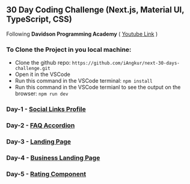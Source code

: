 ## 30 Day Coding Challenge (Next.js, Material UI, TypeScript, CSS)

Following <b>Davidson Programming Academy</b>
( [Youtube Link](https://www.youtube.com/watch?v=fmINfatqWj4&list=PL4Sjj55AOe23m6LrrtCK3rG_JkUGC68kS) )

### To Clone the Project in you local machine:
 - Clone the github repo: ```https://github.com/iAngkur/next-30-days-challenge.git```
 - Open it in the VSCode
 - Run this command in the VSCode terminal:
   ``` npm install ```
 - Run this command in the VSCode termianl to see the output on the browser:
   ``` npm run dev ```

### Day-1 - [Social Links Profile](https://github.com/iAngkur/next-30-days-challenge/tree/main/app/day1)
### Day-2 - [FAQ Accordion](https://github.com/iAngkur/next-30-days-challenge/tree/main/app/day2)
### Day-3 - [Landing Page](https://github.com/iAngkur/next-30-days-challenge/tree/main/app/day3)
### Day-4 - [Business Landing Page](https://github.com/iAngkur/next-30-days-challenge/tree/main/app/day4)
### Day-5 - [Rating Component](https://github.com/iAngkur/next-30-days-challenge/tree/main/app/day5)
